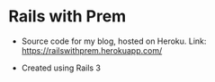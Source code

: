 # Rails with Prem

* Source code for my blog, hosted on Heroku.
  Link: https://railswithprem.herokuapp.com/

* Created using Rails 3
